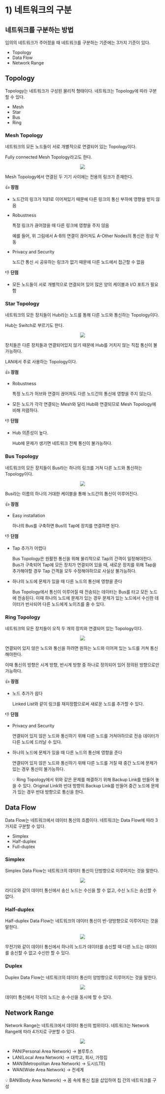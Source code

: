 # 1) 네트워크의 구분

## 네트워크를 구분하는 방법

임의의 네트워크가 주어졌을 때 네트워크를 구분하는 기준에는 3가지 기준이 있다.

- Topology
- Data Flow
- Network Range

## Topology

Topology는 네트워크가 구성된 물리적 형태이다. 네트워크는 Topology에 따라 구분할 수 있다.

- Mesh
- Star
- Bus
- Ring

### Mesh Topology

네트워크의 모든 노드들이 서로 개별적으로 연결되어 있는 Topology이다.

Fully connected Mesh Topology라고도 한다.

<p align="center"><img src="../../images/데이터통신/1) 네트워크의 구분-Untitled.png"></p>

Mesh Topology에서 연결된 두 기기 사이에는 전용의 링크가 존재한다.

👍 **장점** 

- 노드간의 링크가 1대1로 이어져있기 때문에 다른 링크의 통신 부하에 영향을 받지 않음
- Robustness
    
    특정 링크가 끊어졌을 때 다른 링크에 영향을 주지 않음
    
    예를 들어, 위 그림에서 A-B의 연결이 끊어져도 A-Other Nodes의 통신은 정상 작동
    
- Privacy and Security
    
    노드간 통신 시 공유하는 링크가 없기 때문에 다른 노드에서 접근할 수 없음
    

👎 **단점**

- 모든 노드들이 서로 개별적으로 연결되어 있어 많은 양의 케이블과 I/O 포트가 필요함

### Star Topology

네트워크의 모든 장치들이 Hub라는 노드를 통해 다른 노드와 통신하는 Topology이다.

Hub는 Switch로 부르기도 한다.

<p align="center"><img src="../../images/데이터통신/1) 네트워크의 구분-Untitled 1.png"></p>

장치들은 다른 장치들과 연결되어있지 않기 때문에 Hub를 거치지 않는 직접 통신이 불가능하다.

LAN에서 주로 사용하는 Topology이다.

👍 **장점**

- Robustness
    
    특정 노드가 허브와 연결이 끊어져도 다른 노드간의 통신에 영향을 주지 않는다.
    
- 모든 노드가 각각 연결되는 Mesh와 달리 Hub와 연결되므로 Mesh Topology에 비해 저렴하다.

👎 **단점**

- Hub 의존성이 높다.
    
    Hub에 문제가 생기면 네트워크 전체 통신이 불가능하다.
    

### Bus Topology

네트워크의 모든 장치들이 Bus라는 하나의 링크를 거쳐 다른 노드와 통신하는 Topology이다.

<p align="center"><img src="../../images/데이터통신/1) 네트워크의 구분-Untitled 2.png"></p>

Bus라는 이름의 하나의 거대한 케이블을 통해 노드간의 통신이 이루어진다.

👍 **장점**

- Easy installation
    
    하나의 Bus를 구축하면 Bus의 Tap에 장치를 연결하면 된다.
    

👎 **단점**

- Tap 추가가 어렵다
    
    Bus Topology은 원활한 통신을 위해 물리적으로 Tap의 간격이 일정해야한다. Bus가 구축되어 Tap에 모든 장치가 연결되어 있을 때, 새로운 장치를 위해 Tap을 추가해야할 경우 Tap 간격을 모두 수정해야하므로 사실상 불가능하다.
    
- 하나의 노드에 문제가 있을 때 다른 노드의 통신에 영향을 준다
    
    Bus Topology에서 통신이 이루어질 때 전송되는 데이터는 Bus를 타고 모든 노드에 전송된다. 이때 하나의 노드에 문제가 있는 경우 문제가 있는 노드에서 수신한 데이터가 반사되어 다른 노드에게 노이즈를 줄 수 있다.
    

### Ring Topology

네트워크의 모든 장치들이 오직 두 개의 장치와 연결되어 있는 Topology이다.

<p align="center"><img src="../../images/데이터통신/1) 네트워크의 구분-Untitled 3.png"></p>

연결되어 있지 않은 노드와 통신을 하려면 원하는 노드와 이어져 있는 노드를 거쳐 통신해야한다.

이때 통신의 방향은 시계 방향, 반시계 방향 중 하나로 정의되어 있어 정의된 방향으로만 가능하다.

👍 **장점**

- 노드 추가가 쉽다
    
    Linked List와 같이 링크를 재지정함으로써 새로운 노드를 추가할 수 있다.
    

👎 **단점**

- Privacy and Security
    
    연결되어 있지 않은 노드와 통신하기 위해 다른 노드를 거쳐야하므로 전송 데이터가 다른 노드에 드러날 수 있다.
    
- 하나의 노드에 문제가 있을 때 다른 노드의 통신에 영향을 준다
    
    연결되어 있지 않은 노드와 통신하기 위해 다른 노드를 거칠 때 중간 노드에 문제가 있는 경우 통신이 불가능하다.
    
    <aside>
    💡 Ring Topology에서 위와 같은 문제를 해결하기 위해 Backup Link를 만들어 놓을 수 있다. Original Link와 반대 방향의 Backup Link를 만들어 중간 노드에 문제가 있는 경우 반대 방향으로 통신을 한다.
    
    </aside>
    

## Data Flow

Data Flow는 네트워크에서 데이터 통신의 흐름이다. 네트워크는 Data Flow에 따라 3가지로 구분할 수 있다.

- Simplex
- Half-duplex
- Full-duplex

### Simplex

Simplex Data Flow는 네트워크의 데이터 통신이 단방향으로 이루어지는 것을 말한다.

<p align="center"><img src="../../images/데이터통신/1) 네트워크의 구분-Untitled 4.png"></p>

라디오와 같이 데이터 통신에서 송신 노드는 수신을 할 수 없고, 수신 노드는 송신할 수 없다.

### Half-duplex

Half-duplex Data Flow는 네트워크의 데이터 통신이 반-양방향으로 이루어지는 것을 말한다.

<p align="center"><img src="../../images/데이터통신/1) 네트워크의 구분-Untitled 5.png"></p>

무전기와 같이 데이터 통신에서 하나의 노드가 데이터를 송신할 때 다른 노드는 데이터를 송신할 수 없고 수신만 할 수 있다.

### Duplex

Duplex Data Flow는 네트워크의 데이터 통신이 양방향으로 이루어지는 것을 말한다.

<p align="center"><img src="../../images/데이터통신/1) 네트워크의 구분-Untitled 6.png"></p>

데이터 통신에서 각각의 노드는 송·수신을 동시에 할 수 있다.

## Network Range

Network Range는 네트워크에서 데이터 통신의 범위이다. 네트워크는 Network Range에 따라 4가지로 구분할 수 있다.

<p align="center"><img src="../../images/데이터통신/1) 네트워크의 구분-Untitled 7.png"></p>

- PAN(Personal Area Network) → 블루투스
- LAN(Local Area Network) → 대학교, 회사, 가정집
- MAN(Metropolitan Area Network) → 도시(LTE)
- WAN(Wide Area Network) → 전세계

<aside>
💡 BAN(Body Area Network) → 몸 속에 통신 칩을 삽입하여 칩 간의 네트워크를 구성

</aside>